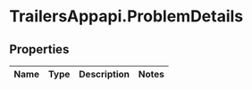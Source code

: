 # TrailersAppapi.ProblemDetails

## Properties
Name | Type | Description | Notes
------------ | ------------- | ------------- | -------------
